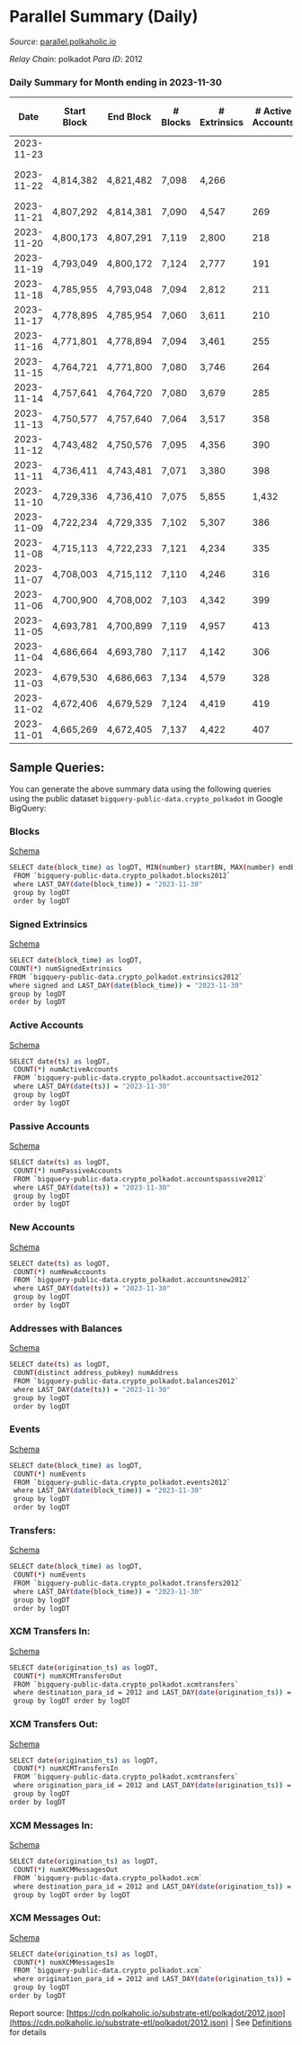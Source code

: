 # Parallel Summary (Daily)

_Source_: [parallel.polkaholic.io](https://parallel.polkaholic.io)

*Relay Chain*: polkadot
*Para ID*: 2012



### Daily Summary for Month ending in 2023-11-30


| Date    | Start Block | End Block | # Blocks | # Extrinsics | # Active Accounts | # Passive Accounts | # New Accounts | # Addresses | # Events  | # Transfers ($USD) | # XCM Transfers In ($USD) | # XCM Transfers Out ($USD) | # XCM In | # XCM Out | Issues |
|---------|-------------|-----------|----------|--------------|-------------------|--------------------|----------------|-------------|-----------|--------------------|---------------------------|----------------------------|----------|-----------|--------|
| 2023-11-23 |  |  |  |  |  |  |  |  |  |   |   |   |  |  |  |
| 2023-11-22 | 4,814,382 | 4,821,482 | 7,098 | 4,266 |  |  |  |  | 42,352 | 1,507 ($9,709.16) | 27 ($9,669.08) | 5 ($233.53) | 38 | 95 | 3 missing (0.04%) |
| 2023-11-21 | 4,807,292 | 4,814,381 | 7,090 | 4,547 | 269 | 31 | 12 | 48,678 | 43,640 | 1,349 ($23,802.09) | 35 ($23,252.21) | 12 ($4,726.15) | 54 | 93 |  |
| 2023-11-20 | 4,800,173 | 4,807,291 | 7,119 | 2,800 | 218 | 18 | 10 | 48,666 | 29,390 | 1,270 ($45,308.46) | 49 ($84,004.73) | 20 ($1,824.06) | 74 | 108 |  |
| 2023-11-19 | 4,793,049 | 4,800,172 | 7,124 | 2,777 | 191 | 21 |  | 48,657 | 28,148 | 546 ($15,053.10) | 24 ($12,481.06) | 3 ($1,813.17) | 58 | 184 |  |
| 2023-11-18 | 4,785,955 | 4,793,048 | 7,094 | 2,812 | 211 | 24 | 8 | 48,651 | 31,068 | 774 ($11,479.24) | 40 ($28,870.95) | 5 ($4,913.74) | 97 | 160 |  |
| 2023-11-17 | 4,778,895 | 4,785,954 | 7,060 | 3,611 | 210 | 23 | 10 | 48,643 | 36,865 | 1,647 ($151,994.98) | 37 ($14,281.02) | 13 ($21,750.72) | 102 | 173 |  |
| 2023-11-16 | 4,771,801 | 4,778,894 | 7,094 | 3,461 | 255 | 14 | 8 | 48,633 | 35,382 | 1,151 ($8,939.44) | 34 ($9,599.80) | 4 ($274.43) | 80 | 190 |  |
| 2023-11-15 | 4,764,721 | 4,771,800 | 7,080 | 3,746 | 264 | 16 | 5 | 48,625 | 38,732 | 1,337 ($23,300.50) | 36 ($13,130.57) | 14 ($2,065.12) | 42 | 84 |  |
| 2023-11-14 | 4,757,641 | 4,764,720 | 7,080 | 3,679 | 285 | 12 | 4 | 48,620 | 38,557 | 1,349 ($19,612.02) | 26 ($16,403.39) | 8 ($4,588.41) | 37 | 110 |  |
| 2023-11-13 | 4,750,577 | 4,757,640 | 7,064 | 3,517 | 358 | 22 | 14 | 48,616 | 39,113 | 1,360 ($28,386.56) | 56 ($18,533.57) | 13 ($2,888.39) | 61 | 117 |  |
| 2023-11-12 | 4,743,482 | 4,750,576 | 7,095 | 4,356 | 390 | 26 | 11 | 48,603 | 44,573 | 1,752 ($15,976.18) | 55 ($35,033.54) | 8 ($778.29) | 101 | 200 |  |
| 2023-11-11 | 4,736,411 | 4,743,481 | 7,071 | 3,380 | 398 | 28 | 18 | 48,592 | 37,874 | 1,430 ($18,374.05) | 42 ($37,546.58) | 11 ($2,008.29) | 66 | 208 |  |
| 2023-11-10 | 4,729,336 | 4,736,410 | 7,075 | 5,855 | 1,432 | 22 | 13 | 48,575 | 60,096 | 2,436 ($35,094.97) | 58 ($1,083,966.64) | 16 ($1,581.12) | 66 | 1,174 |  |
| 2023-11-09 | 4,722,234 | 4,729,335 | 7,102 | 5,307 | 386 | 29 | 11 | 48,562 | 51,673 | 2,599 ($153,204.89) | 80 ($23,766.26) | 39 ($29,840.65) | 95 | 208 |  |
| 2023-11-08 | 4,715,113 | 4,722,233 | 7,121 | 4,234 | 335 | 16 |  | 48,551 | 43,239 | 1,617 ($18,035.89) | 46 ($19,544.93) | 15 ($4,974.78) | 49 | 134 |  |
| 2023-11-07 | 4,708,003 | 4,715,112 | 7,110 | 4,246 | 316 | 26 | 7 | 48,542 | 43,732 | 1,842 ($14,951.06) | 34 ($6,715.42) | 8 ($1,376.59) | 46 | 122 |  |
| 2023-11-06 | 4,700,900 | 4,708,002 | 7,103 | 4,342 | 399 | 24 | 11 | 48,535 | 44,838 | 1,908 ($92,188.88) | 44 ($19,751.94) | 12 ($2,453.75) | 46 | 147 |  |
| 2023-11-05 | 4,693,781 | 4,700,899 | 7,119 | 4,957 | 413 | 26 | 13 | 48,524 | 49,346 | 2,135 ($24,242.62) | 51 ($24,861.12) | 11 ($863.99) | 61 | 185 |  |
| 2023-11-04 | 4,686,664 | 4,693,780 | 7,117 | 4,142 | 306 | 20 | 4 | 48,513 | 41,556 | 1,358 ($9,280.14) | 14 ($7,115.29) | 4 ($545.00) | 20 | 112 |  |
| 2023-11-03 | 4,679,530 | 4,686,663 | 7,134 | 4,579 | 328 | 27 | 14 | 48,509 | 45,642 | 2,149 ($54,841.27) | 52 ($24,145.62) | 24 ($1,921.11) | 72 | 159 |  |
| 2023-11-02 | 4,672,406 | 4,679,529 | 7,124 | 4,419 | 419 | 25 | 15 | 48,495 | 46,292 | 2,030 ($16,273.27) | 40 ($25,142.93) | 8 ($303.68) | 50 | 202 |  |
| 2023-11-01 | 4,665,269 | 4,672,405 | 7,137 | 4,422 | 407 | 16 | 7 | 48,480 | 45,304 | 2,053 ($25,357.14) | 52 ($6,684.99) | 31 ($4,037.63) | 67 | 204 |  |

## Sample Queries:
You can generate the above summary data using the following queries using the public dataset `bigquery-public-data.crypto_polkadot` in Google BigQuery:


### Blocks 

[Schema](https://github.com/colorfulnotion/substrate-etl/blob/main/schema/blocks.json)

```bash
SELECT date(block_time) as logDT, MIN(number) startBN, MAX(number) endBN, COUNT(*) numBlocks 
 FROM `bigquery-public-data.crypto_polkadot.blocks2012`  
 where LAST_DAY(date(block_time)) = "2023-11-30" 
 group by logDT 
 order by logDT
```

### Signed Extrinsics 

[Schema](https://github.com/colorfulnotion/substrate-etl/blob/main/schema/extrinsics.json)

```bash
SELECT date(block_time) as logDT, 
COUNT(*) numSignedExtrinsics 
FROM `bigquery-public-data.crypto_polkadot.extrinsics2012`  
where signed and LAST_DAY(date(block_time)) = "2023-11-30" 
group by logDT 
order by logDT
```

### Active Accounts 

[Schema](https://github.com/colorfulnotion/substrate-etl/blob/main/schema/accountsactive.json)

```bash
SELECT date(ts) as logDT, 
 COUNT(*) numActiveAccounts 
 FROM `bigquery-public-data.crypto_polkadot.accountsactive2012` 
 where LAST_DAY(date(ts)) = "2023-11-30" 
 group by logDT 
 order by logDT
```

### Passive Accounts 

[Schema](https://github.com/colorfulnotion/substrate-etl/blob/main/schema/accountspassive.json)

```bash
SELECT date(ts) as logDT, 
 COUNT(*) numPassiveAccounts 
 FROM `bigquery-public-data.crypto_polkadot.accountspassive2012` 
 where LAST_DAY(date(ts)) = "2023-11-30" 
 group by logDT 
 order by logDT
```

### New Accounts 

[Schema](https://github.com/colorfulnotion/substrate-etl/blob/main/schema/accountsnew.json)

```bash
SELECT date(ts) as logDT, 
 COUNT(*) numNewAccounts 
 FROM `bigquery-public-data.crypto_polkadot.accountsnew2012` 
 where LAST_DAY(date(ts)) = "2023-11-30" 
 group by logDT
 order by logDT
```

### Addresses with Balances 

[Schema](https://github.com/colorfulnotion/substrate-etl/blob/main/schema/balances.json)

```bash
SELECT date(ts) as logDT,
 COUNT(distinct address_pubkey) numAddress 
 FROM `bigquery-public-data.crypto_polkadot.balances2012` 
 where LAST_DAY(date(ts)) = "2023-11-30" 
 group by logDT 
 order by logDT
```

### Events 

[Schema](https://github.com/colorfulnotion/substrate-etl/blob/main/schema/events.json)

```bash
SELECT date(block_time) as logDT, 
 COUNT(*) numEvents 
 FROM `bigquery-public-data.crypto_polkadot.events2012` 
 where LAST_DAY(date(block_time)) = "2023-11-30" 
 group by logDT 
 order by logDT
```

### Transfers:

[Schema](https://github.com/colorfulnotion/substrate-etl/blob/main/schema/transfers.json)

```bash
SELECT date(block_time) as logDT, 
 COUNT(*) numEvents 
 FROM `bigquery-public-data.crypto_polkadot.transfers2012` 
 where LAST_DAY(date(block_time)) = "2023-11-30" 
 group by logDT 
 order by logDT
```

### XCM Transfers In: 

[Schema](https://github.com/colorfulnotion/substrate-etl/blob/main/schema/xcmtransfers.json)

```bash
SELECT date(origination_ts) as logDT, 
 COUNT(*) numXCMTransfersOut 
 FROM `bigquery-public-data.crypto_polkadot.xcmtransfers` 
 where destination_para_id = 2012 and LAST_DAY(date(origination_ts)) = "2023-11-30" 
 group by logDT order by logDT
```

### XCM Transfers Out: 

[Schema](https://github.com/colorfulnotion/substrate-etl/blob/main/schema/xcmtransfers.json)

```bash
SELECT date(origination_ts) as logDT, 
 COUNT(*) numXCMTransfersIn 
 FROM `bigquery-public-data.crypto_polkadot.xcmtransfers` 
 where origination_para_id = 2012 and LAST_DAY(date(origination_ts)) = "2023-11-30" 
 group by logDT 
order by logDT
```

### XCM Messages In: 

[Schema](https://github.com/colorfulnotion/substrate-etl/blob/main/schema/xcm.json)

```bash
SELECT date(origination_ts) as logDT, 
 COUNT(*) numXCMMessagesOut 
 FROM `bigquery-public-data.crypto_polkadot.xcm` 
 where destination_para_id = 2012 and LAST_DAY(date(origination_ts)) = "2023-11-30" 
 group by logDT order by logDT
```

### XCM Messages Out: 

[Schema](https://github.com/colorfulnotion/substrate-etl/blob/main/schema/xcm.json)

```bash
SELECT date(origination_ts) as logDT, 
 COUNT(*) numXCMMessagesIn 
 FROM `bigquery-public-data.crypto_polkadot.xcm` 
 where origination_para_id = 2012 and LAST_DAY(date(origination_ts)) = "2023-11-30" 
 group by logDT 
order by logDT
```


Report source: [https://cdn.polkaholic.io/substrate-etl/polkadot/2012.json](https://cdn.polkaholic.io/substrate-etl/polkadot/2012.json) | See [Definitions](/DEFINITIONS.md) for details
